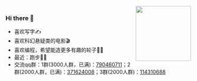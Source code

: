 <img align="right" src="https://github-readme-stats.vercel.app/api?username=smilezxlee" style="height:150px;">  

### Hi there 👋
* 喜欢写字✍️
* 喜欢科幻悬疑类的电影🎬
* 喜欢编程，希望能造更多有趣的轮子👨‍💻‍
* 最近：跑步🏃🏻
* 交流qq群：1群(3000人群，已满)：[790460711](https://jq.qq.com/?_wv=1027&k=vU2fKZZH)；2群(2000人群，已满)：[371624008](http://qm.qq.com/cgi-bin/qm/qr?_wv=1027&k=avPmibADf2TNi4LxkIwjCE5vbfXpa-r1&authKey=dQ%2FVDAR87ONxI4b32Py%2BvmXbhnopjHN7%2FJPtdsqJdsCPFZB6zDQ17L06Uh0kITUZ&noverify=0&group_code=371624008)；3群(2000人群)：[114310688](http://qm.qq.com/cgi-bin/qm/qr?_wv=1027&k=bnN7Q8UClrMxaI0pD3-Pyq6d-CzRrjqz&authKey=IWwyKQR77IJcNfUeV5UHmUG%2Bc0tiFeWZrY8rFeg7xDNFH%2BIpNlCUCXZxdj9c3quY&noverify=0&group_code=114310688)




